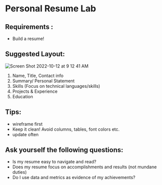 # Personal Resume Lab

## Requirements :
- Build a resume!

## Suggested Layout:
![Screen Shot 2022-10-12 at 9 12 41 AM](https://user-images.githubusercontent.com/100215009/195351985-8af3e4be-9c5f-4193-9ad6-b5c5cb62e913.png)

1. Name, Title, Contact info
2. Summary/ Personal Statement 
3. Skills (Focus on technical languages/skills)
4. Projects & Experience 
5. Education 

## Tips:
- wireframe first
- Keep it clean! Avoid columns, tables, font colors etc. 
- update often

## Ask yourself the following questions:
- Is my resume easy to navigate and read?
- Does my resume focus on accomplishments and results (not mundane duties)
- Do I use data and metrics as evidence of my achievements?
